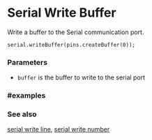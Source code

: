 # Serial Write Buffer

Write a buffer to the Serial communication port.

```sig
serial.writeBuffer(pins.createBuffer(0));
```

### Parameters

* `buffer` is the buffer to write to the serial port

### #examples

### See also

[serial write line](/reference/serial/write-line),
[serial write number](/reference/serial/write-number)
